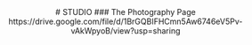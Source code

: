 <center>
  # STUDIO 
### The Photography Page
https://drive.google.com/file/d/1BrGQBIFHCmn5Aw6746eV5Pv-vAkWpyoB/view?usp=sharing
  </center>
